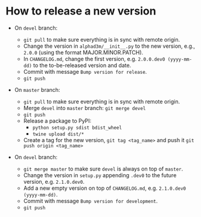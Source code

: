 # How to release a new version

* On `devel` branch:
  * `git pull` to make sure everything is in sync with remote origin.
  * Change the version in `alphad3m/__init__.py` to the new version, e.g., `2.0.0` (using the format MAJOR.MINOR.PATCH).
  * In `CHANGELOG.md`, change the first version, e.g. `2.0.0.dev0 (yyyy-mm-dd)` to the to-be-released version and date.
  * Commit with message `Bump version for release`.
  * `git push`

* On `master` branch:
  * `git pull` to make sure everything is in sync with remote origin.
  * Merge `devel` into `master` branch: `git merge devel`
  * `git push`
  * Release a package to PyPI:
    * `python setup.py sdist bdist_wheel`
    * `twine upload dist/*`
  * Create a tag for the new version, `git tag <tag_name>` and push it `git push origin <tag_name>`
  
* On `devel` branch:
  * `git merge master` to make sure `devel` is always on top of `master`.
  * Change the version in `setup.py` appending `.dev0` to the future version, e.g. `2.1.0.dev0`.
  * Add a new empty version on top of `CHANGELOG.md`, e.g. `2.1.0.dev0 (yyyy-mm-dd)`.
  * Commit with message `Bump version for development`.
  * `git push`
 